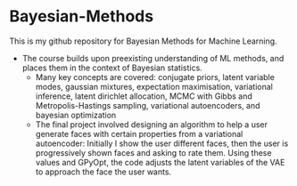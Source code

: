 # Bayesian-Methods

This is my github repository for Bayesian Methods for Machine Learning.

* The course builds upon preexisting understanding of ML methods, and places them in the context of Bayesian statistics.
  * Many key concepts are covered: conjugate priors, latent variable modes, gaussian mixtures, expectation maximisation, variational inference, latent dirichlet allocation, MCMC with Gibbs and Metropolis-Hastings sampling, variational autoencoders, and bayesian optimization
  * The final project involved designing an algorithm to help a user generate faces with certain properties from a variational autoencoder: Initially I show the user different faces, then the user is progressively shown faces and asking to rate them. Using these values and GPyOpt, the code adjusts the latent variables of the VAE to approach the face the user wants.

